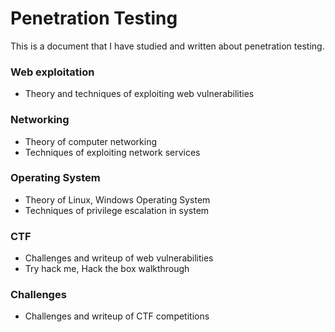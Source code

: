 # Penetration Testing
This is a document that I have studied and written about penetration testing.
### Web exploitation 
- Theory and techniques of exploiting web vulnerabilities
### Networking 
- Theory of computer networking
- Techniques of exploiting network services  
### Operating System
- Theory of Linux, Windows Operating System
- Techniques of privilege escalation in system
### CTF
- Challenges and writeup of web vulnerabilities
- Try hack me, Hack the box walkthrough
### Challenges
- Challenges and writeup of CTF competitions